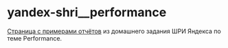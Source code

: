 # yandex-shri__performance

[Страница с примерами отчётов](https://yurydemidov.github.io/yandex-shri__performance/dist/analytics) из домашнего задания ШРИ Яндекса по теме Performance.

